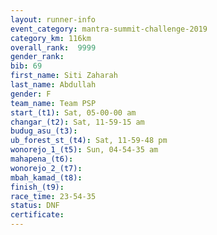 ```yaml
---
layout: runner-info 
event_category: mantra-summit-challenge-2019 
category_km: 116km 
overall_rank:  9999
gender_rank: 
bib: 69
first_name: Siti Zaharah
last_name: Abdullah
gender: F
team_name: Team PSP
start_(t1): Sat, 05-00-00 am
changar_(t2): Sat, 11-59-15 am
budug_asu_(t3): 
ub_forest_st_(t4): Sat, 11-59-48 pm
wonorejo_1_(t5): Sun, 04-54-35 am
mahapena_(t6): 
wonorejo_2_(t7): 
mbah_kamad_(t8): 
finish_(t9): 
race_time: 23-54-35
status: DNF
certificate: 
---
```

